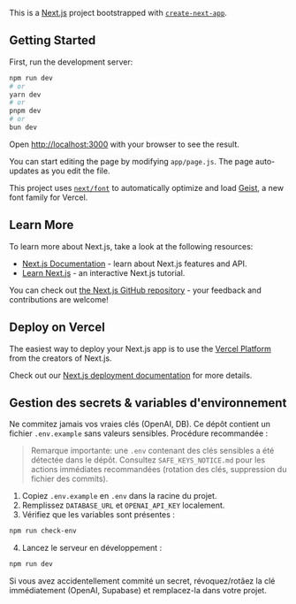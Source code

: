 This is a [Next.js](https://nextjs.org) project bootstrapped with [`create-next-app`](https://github.com/vercel/next.js/tree/canary/packages/create-next-app).

## Getting Started

First, run the development server:

```bash
npm run dev
# or
yarn dev
# or
pnpm dev
# or
bun dev
```

Open [http://localhost:3000](http://localhost:3000) with your browser to see the result.

You can start editing the page by modifying `app/page.js`. The page auto-updates as you edit the file.

This project uses [`next/font`](https://nextjs.org/docs/app/building-your-application/optimizing/fonts) to automatically optimize and load [Geist](https://vercel.com/font), a new font family for Vercel.

## Learn More

To learn more about Next.js, take a look at the following resources:

- [Next.js Documentation](https://nextjs.org/docs) - learn about Next.js features and API.
- [Learn Next.js](https://nextjs.org/learn) - an interactive Next.js tutorial.

You can check out [the Next.js GitHub repository](https://github.com/vercel/next.js) - your feedback and contributions are welcome!

## Deploy on Vercel

The easiest way to deploy your Next.js app is to use the [Vercel Platform](https://vercel.com/new?utm_medium=default-template&filter=next.js&utm_source=create-next-app&utm_campaign=create-next-app-readme) from the creators of Next.js.

Check out our [Next.js deployment documentation](https://nextjs.org/docs/app/building-your-application/deploying) for more details.

## Gestion des secrets & variables d'environnement

Ne commitez jamais vos vraies clés (OpenAI, DB). Ce dépôt contient un fichier `.env.example` sans valeurs sensibles. Procédure recommandée :

> Remarque importante: une `.env` contenant des clés sensibles a été détectée dans le dépôt. Consultez `SAFE_KEYS_NOTICE.md` pour les actions immédiates recommandées (rotation des clés, suppression du fichier des commits).

1. Copiez `.env.example` en `.env` dans la racine du projet.
2. Remplissez `DATABASE_URL` et `OPENAI_API_KEY` localement.
3. Vérifiez que les variables sont présentes :

```bash
npm run check-env
```

4. Lancez le serveur en développement :

```bash
npm run dev
```

Si vous avez accidentellement commité un secret, révoquez/rotâez la clé immédiatement (OpenAI, Supabase) et remplacez-la dans votre projet.
